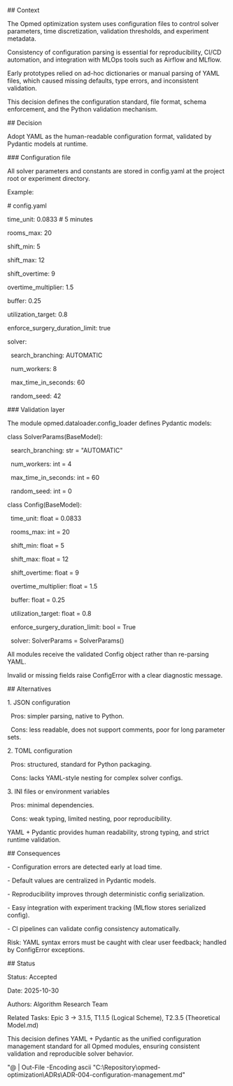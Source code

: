\## Context

The Opmed optimization system uses configuration files to control solver parameters, time discretization, validation thresholds, and experiment metadata.

Consistency of configuration parsing is essential for reproducibility, CI/CD automation, and integration with MLOps tools such as Airflow and MLflow.



Early prototypes relied on ad-hoc dictionaries or manual parsing of YAML files, which caused missing defaults, type errors, and inconsistent validation.

This decision defines the configuration standard, file format, schema enforcement, and the Python validation mechanism.



\## Decision

Adopt YAML as the human-readable configuration format, validated by Pydantic models at runtime.



\### Configuration file

All solver parameters and constants are stored in config.yaml at the project root or experiment directory.



Example:

\# config.yaml

time\_unit: 0.0833       # 5 minutes

rooms\_max: 20

shift\_min: 5

shift\_max: 12

shift\_overtime: 9

overtime\_multiplier: 1.5

buffer: 0.25

utilization\_target: 0.8

enforce\_surgery\_duration\_limit: true



solver:

&nbsp; search\_branching: AUTOMATIC

&nbsp; num\_workers: 8

&nbsp; max\_time\_in\_seconds: 60

&nbsp; random\_seed: 42



\### Validation layer

The module opmed.dataloader.config\_loader defines Pydantic models:

class SolverParams(BaseModel):

&nbsp;   search\_branching: str = "AUTOMATIC"

&nbsp;   num\_workers: int = 4

&nbsp;   max\_time\_in\_seconds: int = 60

&nbsp;   random\_seed: int = 0



class Config(BaseModel):

&nbsp;   time\_unit: float = 0.0833

&nbsp;   rooms\_max: int = 20

&nbsp;   shift\_min: float = 5

&nbsp;   shift\_max: float = 12

&nbsp;   shift\_overtime: float = 9

&nbsp;   overtime\_multiplier: float = 1.5

&nbsp;   buffer: float = 0.25

&nbsp;   utilization\_target: float = 0.8

&nbsp;   enforce\_surgery\_duration\_limit: bool = True

&nbsp;   solver: SolverParams = SolverParams()



All modules receive the validated Config object rather than re-parsing YAML.

Invalid or missing fields raise ConfigError with a clear diagnostic message.



\## Alternatives

1\. JSON configuration

&nbsp;  Pros: simpler parsing, native to Python.

&nbsp;  Cons: less readable, does not support comments, poor for long parameter sets.



2\. TOML configuration

&nbsp;  Pros: structured, standard for Python packaging.

&nbsp;  Cons: lacks YAML-style nesting for complex solver configs.



3\. INI files or environment variables

&nbsp;  Pros: minimal dependencies.

&nbsp;  Cons: weak typing, limited nesting, poor reproducibility.



YAML + Pydantic provides human readability, strong typing, and strict runtime validation.



\## Consequences

\- Configuration errors are detected early at load time.

\- Default values are centralized in Pydantic models.

\- Reproducibility improves through deterministic config serialization.

\- Easy integration with experiment tracking (MLflow stores serialized config).

\- CI pipelines can validate config consistency automatically.



Risk: YAML syntax errors must be caught with clear user feedback; handled by ConfigError exceptions.



\## Status

Status: Accepted

Date: 2025-10-30

Authors: Algorithm Research Team

Related Tasks: Epic 3 -> 3.1.5, T1.1.5 (Logical Scheme), T2.3.5 (Theoretical Model.md)



This decision defines YAML + Pydantic as the unified configuration management standard for all Opmed modules, ensuring consistent validation and reproducible solver behavior.

"@ | Out-File -Encoding ascii "C:\\Repository\\opmed-optimization\\ADRs\\ADR-004-configuration-management.md"




